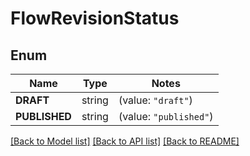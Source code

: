 # FlowRevisionStatus

## Enum

Name | Type | Notes
------------ | ------------- | -------------
**DRAFT** | string | (value: `"draft"`)
**PUBLISHED** | string | (value: `"published"`)


[[Back to Model list]](../README.md#documentation-for-models) [[Back to API list]](../README.md#documentation-for-api-endpoints) [[Back to README]](../README.md)


